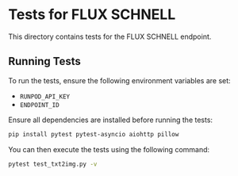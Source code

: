 # Tests for FLUX SCHNELL

This directory contains tests for the FLUX SCHNELL endpoint.

## Running Tests

To run the tests, ensure the following environment variables are set:

- `RUNPOD_API_KEY`
- `ENDPOINT_ID`


Ensure all dependencies are installed before running the tests:

```bash
pip install pytest pytest-asyncio aiohttp pillow
```

You can then execute the tests using the following command:

```bash
pytest test_txt2img.py -v
```
